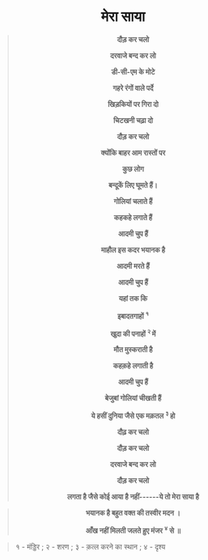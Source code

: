 <center>
<h1> मेरा साया </h1>
<B>

>दौड़ कर चलो
>
>दरवाजे बन्द कर लो
>
>डी-सी-एम के मोटे
>
>गहरे रंगों वाले पर्दे
>
>खिड़कियों पर गिरा दो
>
>चिटखनी चढ़ा दो
>
> दौड़  कर  चलो
>
>क्योंकि बाहर आम रास्तों पर
>
>कुछ लोग
>
>बन्दूकें लिए घूमते हैं।
>
>गोलियां चलाते हैं
>
>कहकहे लगाते हैं
>
>आदमी चुप हैं
>
>माहौल इस कदर भयानक है
>
>आदमी मरते हैं
>
>आदमी चुप हैं
>
>यहां तक कि
>
>इबादतगाहों <sup>१</sup>
>
>खुदा की पनाहों <sup> २ </sup >  में
>
>मौत मुस्कराती है
>
>कहक़हे लगाती है
>
>आदमी चुप हैं
>
>बेजुबां गोलियां चीखती हैं
>
>ये हसीं दुनिया जैसे एक मक़तल <sup > ३ </sup > हो
>
>दौढ़ कर चलो
>
>दौड़ कर चलो
>
>दरवाजे बन्द कर लो
>
>दौड़ कर चलो
>
>लगता है जैसे कोई आया है नहीं------ये तो मेरा साया है
>

> भयानक है बहुत वक्त की तस्वीर मदन ।
>
> आँख नहीं मिलती जलते हुए मंजर <sup >४</sup > से ॥

</B >
</center>

> १ - मंड्डिर ; २ - शरण  ; ३ - क़त्ल करने का स्थान ; ४ - दृश्य
